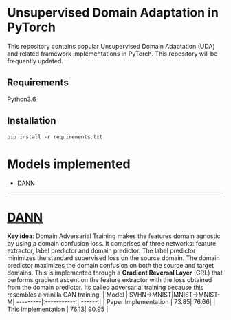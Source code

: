 # Unsupervised Domain Adaptation in PyTorch

This repository contains popular Unsupervised Domain Adaptation (UDA) and related framework implementations in PyTorch. This repository will be frequently updated.

## Requirements
Python3.6

## Installation
```pip install -r requirements.txt```

# Models implemented
- [DANN](#dann)
--------------------
# [DANN](http://sites.skoltech.ru/compvision/projects/grl/files/paper.pdf)
**Key idea**: Domain Adversarial Training makes the features domain agnostic by using a domain confusion loss. It comprises of three
networks: feature extractor, label predictor and domain predictor. The label predictor minimizes the standard supervised loss
on the source domain. The domain predictor maximizes the domain confusion on both the source and target domains. 
This is implemented through a **Gradient Reversal Layer** (GRL) that performs gradient ascent on the feature extractor with the loss obtained from the domain predictor. 
Its called adversarial training because this resembles a vanilla GAN training.
| Model | SVHN->MNIST|MNIST->MNIST-M|
---------|:-----------:|:------:|
| Paper Implementation | 73.85| 76.66|
| This Implementation | 76.13| 90.95 |
